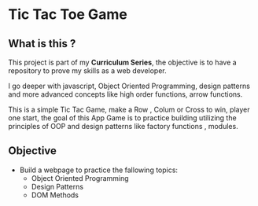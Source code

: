 # Tic Tac Toe Game

## What is this ?

This project is part of my **Curriculum Series**, the objective is to have a repository to prove my skills as a web developer.

I go deeper with javascript, Object Oriented Programming, design patterns and more advanced concepts like high order functions, arrow functions.

This is a simple Tic Tac Game, make a Row , Colum or Cross to win, player one start, the goal of this App Game is to practice building utilizing the principles of OOP and design patterns like factory functions , modules.

## Objective

- Build a webpage to practice the fallowing topics:
  - Object Oriented Programming
  - Design Patterns
  - DOM Methods
